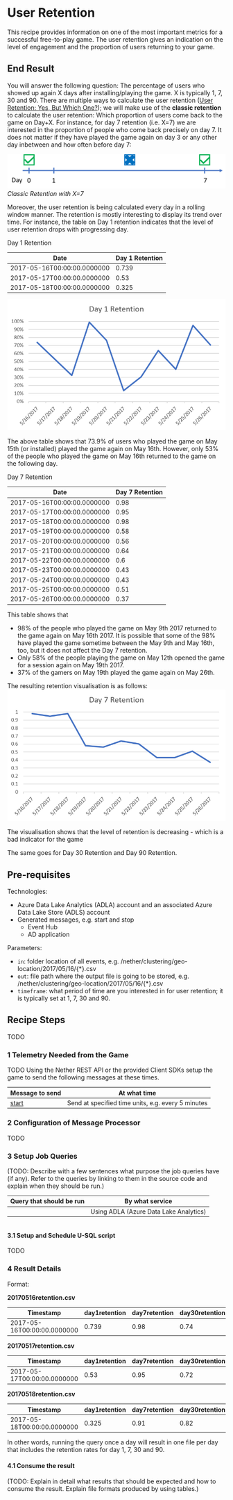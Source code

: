 # User Retention

This recipe provides information on one of the most important metrics for a successful free-to-play game.
The user retention gives an indication on the level of engagement and the proportion of users returning to your game.

## End Result

You will answer the following question: The percentage of users who showed up again X days after installing/playing the game. X is typically 1, 7, 30 and 90. There are multiple ways to calculate the user retention ([User Retention: Yes, But Which One?](http://www.applift.com/blog/user-retention)); we will make use of the **classic retention** to calculate the user retention: Which proportion of users come back to the game on Day+X. For instance, for day 7 retention (i.e. X=7) we are interested in the proportion of people who come back precisely on day 7. It does not matter if they have played the game again on day 3 or any other day inbetween and how often before day 7:

![Classic Retention with X=28](../../images/analytics/retention/ClassicRetention.png)
_Classic Retention with X=7_

Moreover, the user retention is being calculated every day in a rolling window manner.
The retention is mostly interesting to display its trend over time. For instance, the table on Day 1 retention indicates that the level of user retention drops with progressing day. 

Day 1 Retention

| Date | Day 1 Retention |
|---------|----------|
| 2017-05-16T00:00:00.0000000 |	0.739 |
| 2017-05-17T00:00:00.0000000 |	0.53 |
| 2017-05-18T00:00:00.0000000 |	0.325 |

![Day 1 Retention](../../images/analytics/retention/Day1Retention.png)

The above table shows that 73.9% of users who played the game on May 15th (or installed) played the game again on May 16th. However, only 53% of the people who played the game on May 16th returned to the game on the following day. 

Day 7 Retention

| Date | Day 7 Retention |
|---------|----------|
| 2017-05-16T00:00:00.0000000 |	0.98 |
| 2017-05-17T00:00:00.0000000 |	0.95 |
| 2017-05-18T00:00:00.0000000 |	0.98 |
| 2017-05-19T00:00:00.0000000 |	0.58 |
| 2017-05-20T00:00:00.0000000 |	0.56 |
| 2017-05-21T00:00:00.0000000 |	0.64 |
| 2017-05-22T00:00:00.0000000 |	0.6  |
| 2017-05-23T00:00:00.0000000 |	0.43 |
| 2017-05-24T00:00:00.0000000 |	0.43 |
| 2017-05-25T00:00:00.0000000 |	0.51 |
| 2017-05-26T00:00:00.0000000 |	0.37 |


This table shows that
* 98% of the people who played the game on May 9th 2017 returned to the game again on May 16th 2017. It is possible that some of the 98% have played the game sometime between the May 9th and May 16th, too, but it does not affect the Day 7 retention.
* Only 58% of the people playing the game on May 12th opened the game for a session again on May 19th 2017.
* 37% of the gamers on May 19th played the game again on May 26th.

The resulting retention visualisation is as follows:
![Day 7 Retention](../../images/analytics/retention/Day7Retention.png)

The visualisation shows that the level of retention is decreasing - which is a bad indicator for the game

The same goes for Day 30 Retention and Day 90 Retention.

## Pre-requisites

Technologies:
* Azure Data Lake Analytics (ADLA) account and an associated Azure Data Lake Store (ADLS) account
* Generated messages, e.g. start and stop
    * Event Hub
    * AD application

Parameters:
* ``in``: folder location of all events, e.g. /nether/clustering/geo-location/2017/05/16/{*}.csv
* ``out``: file path where the output file is going to be stored, e.g. /nether/clustering/geo-location/2017/05/16/{*}.csv
* ``timeframe``: what period of time are you interested in for user retention; it is typically set at 1, 7, 30 and 90.


## Recipe Steps

TODO

### 1 Telemetry Needed from the Game

TODO
Using the Nether REST API or the provided Client SDKs setup the game to send the following messages at these times.

| Message to send                    | At what time                              |
|------------------------------------|-------------------------------------------|
| [start](../message-types/start.md)      | Send at specified time units, e.g. every 5 minutes  |



### 2 Configuration of Message Processor

TODO


### 3 Setup Job Queries

(TODO: Describe with a few sentences what purpose the job queries have (if any). Refer to the queries by linking to them in the source code and explain when they should be run.)

| Query that should be run           | By what service                           |
|------------------------------------|-------------------------------------------|
| []()             | Using ADLA (Azure Data Lake Analytics)    |


```cs

```

#### 3.1 Setup and Schedule U-SQL script

TODO

### 4 Result Details

Format:

**20170516retention.csv**

| Timestamp | day1retention | day7retention | day30retention | day90retention |
|---------|----------|----------|----------|----------|
| 2017-05-16T00:00:00.0000000 |	0.739 | 0.98 | 0.74 | 0.32 |


**20170517retention.csv**

| Timestamp | day1retention | day7retention | day30retention | day90retention |
|---------|----------|----------|----------|----------|
| 2017-05-17T00:00:00.0000000 |	0.53 | 0.95 | 0.72 | 0.52 |


**20170518retention.csv**

| Timestamp | day1retention | day7retention | day30retention | day90retention |
|---------|----------|----------|----------|----------|
| 2017-05-18T00:00:00.0000000 |	0.325 | 0.91 | 0.82 | 0.23 |

In other words, running the query once a day will result in one file per day that includes the retention rates for day 1, 7, 30 and 90.


#### 4.1 Consume the result

(TODO: Explain in detail what results that should be expected and how to consume the result. Explain file formats produced by using tables.)
